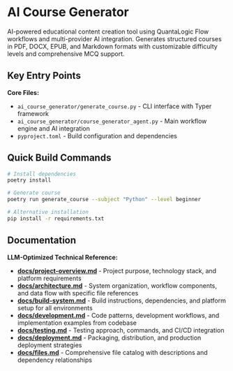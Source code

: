 <!-- Generated: 2025-06-19 00:28:38 UTC -->

# AI Course Generator

AI-powered educational content creation tool using QuantaLogic Flow workflows and multi-provider AI integration. Generates structured courses in PDF, DOCX, EPUB, and Markdown formats with customizable difficulty levels and comprehensive MCQ support.

## Key Entry Points

**Core Files:**
- `ai_course_generator/generate_course.py` - CLI interface with Typer framework
- `ai_course_generator/course_generator_agent.py` - Main workflow engine and AI integration  
- `pyproject.toml` - Build configuration and dependencies

## Quick Build Commands

```bash
# Install dependencies
poetry install

# Generate course
poetry run generate_course --subject "Python" --level beginner

# Alternative installation
pip install -r requirements.txt
```

## Documentation

**LLM-Optimized Technical Reference:**
- **[docs/project-overview.md](docs/project-overview.md)** - Project purpose, technology stack, and platform requirements
- **[docs/architecture.md](docs/architecture.md)** - System organization, workflow components, and data flow with specific file references
- **[docs/build-system.md](docs/build-system.md)** - Build instructions, dependencies, and platform setup for all environments
- **[docs/development.md](docs/development.md)** - Code patterns, development workflows, and implementation examples from codebase
- **[docs/testing.md](docs/testing.md)** - Testing approach, commands, and CI/CD integration
- **[docs/deployment.md](docs/deployment.md)** - Packaging, distribution, and production deployment strategies
- **[docs/files.md](docs/files.md)** - Comprehensive file catalog with descriptions and dependency relationships